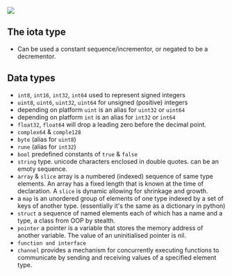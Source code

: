 ![](https://hackernoon.com/drafts/0fnv29qd.png)

## The iota type

- Can be used a constant sequence/incrementor, or negated to be a decrementor.

## Data types

- `int8`, `int16`, `int32`, `int64` used to represent signed integers
- `uint8`, `uint6`, `uint32`, `uint64` for unsigned (positive) integers
- depending on platform `uint` is an alias for `uint32` or `uint64`
- depending on platform `int` is an alias for `int32` or `int64`
- `float32`, `float64` will drop a leading zero before the decimal point.
- `complex64` & `comple128`
- `byte` (alias for `uint8`)
- `rune` (alias for `int32`)
- `bool` predefined constants of `true` & `false`
- `string` type. unicode characters enclosed in double quotes. can be an emoty sequence.
- `array` & `slice` array is a numbered (indexed) sequence of same type elements. An array has a fixed length that is known at the time of declaration. A `slice` is dynamic allowing for shrinkage and growth.
- a `map` is an unordered group of elements of one type indexed by a set of keys of another type. (essentially it's the same as a dictionary in python)
- `struct` a sequence of named elements each of which has a name and a type, a class from OOP by stealth.
- `pointer` a pointer is a variable that stores the memory address of another variable. The value of an uninitialised pointer is nil.
- `function and interface`
- `channel` provides a mechanism for concurrently executing functions to communicate by sending and receiving values of a specified element type.
